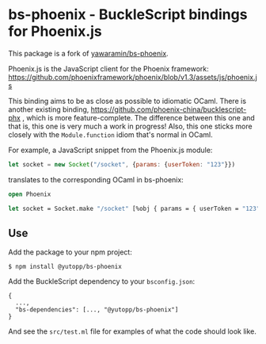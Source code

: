 # bs-phoenix - BuckleScript bindings for Phoenix.js

This package is a fork of [yawaramin/bs-phoenix](https://github.com/yawaramin/bs-phoenix).

Phoenix.js is the JavaScript client for the Phoenix framework:
https://github.com/phoenixframework/phoenix/blob/v1.3/assets/js/phoenix.js

This binding aims to be as close as possible to idiomatic OCaml. There is
another existing binding, https://github.com/phoenix-china/bucklescript-phx ,
which is more feature-complete. The difference between this one and that is,
this one is very much a work in progress! Also, this one sticks more closely
with the `Module.function` idiom that's normal in OCaml.

For example, a JavaScript snippet from the Phoenix.js module:

```javascript
let socket = new Socket("/socket", {params: {userToken: "123"}})
```

translates to the corresponding OCaml in bs-phoenix:

```ocaml
open Phoenix

let socket = Socket.make "/socket" [%obj { params = { userToken = "123" } }]
```

## Use

Add the package to your npm project:

    $ npm install @yutopp/bs-phoenix

Add the BuckleScript dependency to your `bsconfig.json`:

    {
      ...,
      "bs-dependencies": [..., "@yutopp/bs-phoenix"]
    }

And see the `src/test.ml` file for examples of what the code should look
like.
